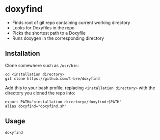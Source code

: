 # doxyfind
- Finds root of git repo containing current working directory
- Looks for Doxyfiles in the repo
- Picks the shortest path to a Doxyfile
- Runs doxygen in the corresponding directory

## Installation
Clone somewhere such as `/usr/bin`:
```
cd <installation directory>
git clone https://github.com/t-bre/doxyfind
```
Add this to your bash profile, replacing `<installation directory>` with the directory you cloned the repo into:
```
export PATH="<installation directory>/doxyfind:$PATH"
alias doxyfind="doxyfind.sh"
```

## Usage
```bash
doxyfind
```
